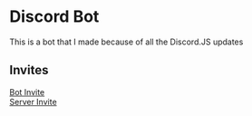 # Discord Bot
This is a bot that I made because of all the Discord.JS updates

## Invites
[Bot Invite](https://discord.com/api/oauth2/authorize?client_id=801174154900013076&permissions=1644971949559&scope=bot%20applications.commands)
<br>
[Server Invite](https://discord.gg/QerPBatcca)

